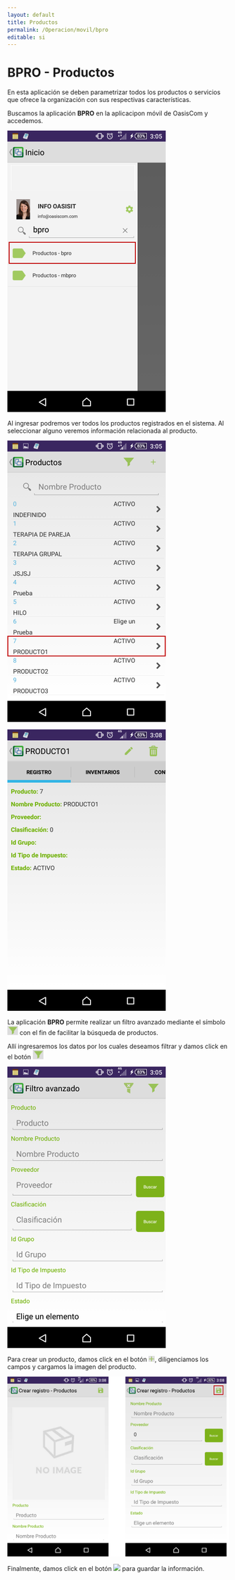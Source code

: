 ```yaml
---
layout: default
title: Productos
permalink: /Operacion/movil/bpro
editable: si
---
```


# BPRO - Productos

En esta aplicación se deben parametrizar todos los productos o servicios que ofrece la organización con sus respectivas características.  

Buscamos la aplicación **BPRO** en la aplicacipon móvil de OasisCom y accedemos.  

![](bpro.png)

Al ingresar podremos ver todos los productos registrados en el sistema. Al seleccionar alguno veremos información relacionada al producto.  

![](bpro1.png)

![](bpro2.png)

La aplicación **BPRO** permite realizar un filtro avanzado mediante el símbolo ![](filtro.png) con el fin de facilitar la búsqueda de productos.  

Allí ingresaremos los datos por los cuales deseamos filtrar y damos click en el botón ![](filtro.png)


![](bpro3.png)

Para crear un producto, damos click en el botón ![](mas.png), diligenciamos los campos y cargamos la imagen del producto.  


![](bpro4.png)


Finalmente, damos click en el botón ![](guardar.png) para guardar la información.  
